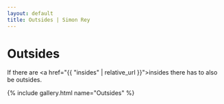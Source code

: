 ```yaml
---
layout: default
title: Outsides | Simon Rey
---
```


# Outsides

If there are <a href="{{ "insides" | relative_url }}">insides</a> there has to also be 
outsides.

{% include gallery.html name="Outsides" %}